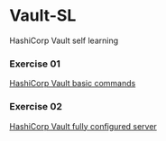 # Vault-SL
HashiCorp Vault self learning

### Exercise 01
[HashiCorp Vault basic commands](/exercise-01-basic-commands)

### Exercise 02
[HashiCorp Vault fully configured server](/exercise-02-fully-configured-server)


